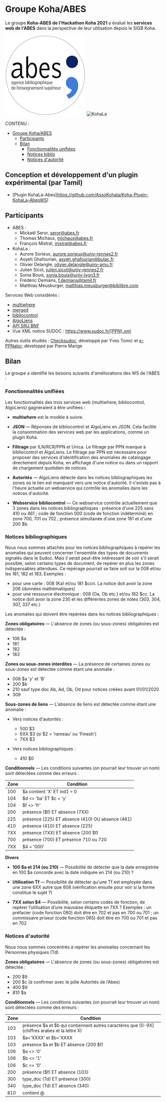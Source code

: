 # Groupe Koha/ABES

Le groupe **Koha-ABES de l'Hackathon Koha 2021** a évalué les **services web de
l'ABES** dans la perspective de leur utilisation depuis le SIGB Koha. 

![Abes](img/logo-abes.svg)
![KohaLa](img/logo-kohala.png)

CONTENU :

- [Groupe Koha/ABES](#groupe-kohaabes)
  - [Participants](#participants)
  - [Bilan](#bilan)
    - [Fonctionnalités unifiées](#fonctionnalités-unifiées)
    - [Notices biblio](#notices-biblio)
    - [Notices d'autorité](#notices-dautorité)

## Conception et développement d'un plugin expérimental (par Tamil)

- [Plugin KohaLa-Abes]https://github.com/AssoKohala/Koha-Plugin-KohaLa-AbesWS)
  
## Participants

- ABES :
  - Mickaël Seror, seror@abes.fr
  - Thomas Michaux, michaux@abes.fr
  - François Mistral, mistral@abes.fr
- KohaLa :
  - Aurore Sorieux, aurore.sorieux@univ-rennes2.fr
  - Asyeh Ghafourian, asyeh.ghafourian@bulac.fr
  - Olivier Delangle, olivier.delangle@univ-amu.fr
  - Julien Sicot, julien.sicot@univ-rennes2.fr
  - Sonia Bouis, sonia.bouis@univ-lyon3.fr
  - Frédéric Demians, f.demians@tamil.fr
  - Matthias Meusburger, matthias.meusburger@biblibre.com

Services Web considérés :

- [multiwhere](http://documentation.abes.fr/sudoc/manuels/administration/aidewebservices/index.html#multiwhere)
- [merged](http://documentation.abes.fr/sudoc/manuels/administration/aidewebservices/index.html#merged)
- [bibliocontrol](http://documentation.abes.fr/sudoc/manuels/administration/aidewebservices/index.html#BiblioControl)
- [AlgoLiens](http://documentation.abes.fr/sudoc/manuels/controle_bibliographique/algoliens/index.html)
- [API SRU BNF](https://api.bnf.fr/fr/api-sru-catalogue-general)
- Vue XML notice SUDOC : https://www.sudoc.fr/{PPN}.xml

Autres outils étudiés : [Checksudoc](http://domybiblio.net/check_sudoc/), développé
par Yves Tomic et [e-PPNator](http://akareup.alwaysdata.net/controlequalite.html), développé par Pierre Marige

## Bilan

Le groupe a identifié les besoins suivants d'améliorations des WS de l'ABES :

### Fonctionnalités unifiées

Les fonctionnalités des trois services web (multiwhere, bibliocontrol,
AlgoLiens) gagneraient à être unifiées :

- **multiwhere** est le modèle à suivre.

- **JSON** — Réponses de bibliocontrol et AlgoLiens en JSON. Cela facilite la 
  consommation des services web par les applications, comme un plugin Koha.

- **Filtrage** par ILN/RCR/PPN et Unica. Le filtrage par PPN manque à bibliocontrol et
  AlgoLiens. Le filtrage par PPN est nécessaire pour proposer des services
  d'identification des anomalies de catalogage directement depuis Koha, en
  affichage d'une notice ou dans un rapport de chargement quotidien de notices.

- **Autorités** — AlgoLiens détecte dans les notices bibliographiques les zones où le lien est manquant vers une notice d'autorité. Il n'existe pas à l'heure actuelle un 
webservice qui contrôle les anomalies dans les notices d'autorité.

- **Webservice bibliocontrol** — Ce webservice contrôle actuellement que 3 zones dans les notices bibliographiques : présence d'une 225 sans 410 ou 461 ; code de fonction 000 (code de fonction indéterminé) en zone 700, 701 ou 702 ; présence simultanée d'une zone 181 et d'une 200 $b.
 
### Notices bibliographiques

Nous nous sommes attachés pour les notices bibliographiques à repérer les anomalies qui peuvent concerner l'ensemble des types de documents signalés dans le Sudoc. Mais il serait peut-être intéressant de voir s'il serait possible, selon certains types de document, de repérer en plus les zones indispensables attendues. Ce repérage pourrait se faire soit sur la 008 et/ou les 181, 182 et 183. Exemples :

- pour une carte : 008 (Ka) et/ou 181 $ccri. La notice doit avoir la zone 206 (données mathématiques)
- pour une ressource électronique : 008 (Oa, Ob etc.) et/ou 182 $cc. La notice doit avoir la zone 230 et les différentes zones de notes (303, 304, 307, 337 etc.)

Les anomalies qui doivent être repérées dans les notices bibliographiques :

**Zones obligatoires** — L'absence de zones (ou sous-zones) obligatoires est
détectée :

- 106 $a
- 181
- 182
- 183
  
**Zones ou sous-zones interdites** — La présence de certaines zones ou sous-zones est détectée comme étant
une anomalie :

- 008 $a 'y' et 'B'
- 200 $b
- 210 sauf type doc Ab, Ad, Ob, Od pour notices créées avant 01/01/2020
- 309

**Sous-zones de liens** — L'absence de liens est détectée comme étant une anomalie :

- Vers notices d'autorités :
  - 500 $3 
  - 6XX $3 (si $2 = 'rameau' ou 'Fmesh')
  - 7XX $3
  
- Vers notices bibliographiques :
  - 410 $0

**Conditionnels** — Les conditions suivantes (on pourrait leur trouver un nom)
sont détectées comme des erreurs :

| Zone  | Condition                                     |
| ----- | --------------------------------------------- |
| 100   | $a contient 'X' ET ind1 = 0                   | 
| 104   | $d <> 'ba' ET $c = 'y'                        |
| 104   | $f <> 'fr'                                    |                                      
| 200   | présence ($f) ET absence (7XX)                  |
| 225   | présence (225) ET absence (410) OU absence (461)|
| 410   | présence (410) ET absence (225)               |
| 7XX   | présence (7XX) ET absence (200 $f)            |
| 700   | présence (700) ET présence 710 ou 720         |
| 7XX   | $4 = '000'                                    |

**Divers**

- **100 $a et 214 (ou 210)** — Possibilité de détecter que la date enregistrée en 100 $a concorde avec la date indiquée en 214 (ou 210) ?

- **Utilisation Tf** — Possibilité de détecter qu'une Tf est employée dans une zone 6XX autre que 608 (vérification ensuite pour voir si la forme constitue le sujet ?)

- **7XX selon $4** — Possibilité, selon certains codes de fonction, de
  repérer l’utilisation d’une mauvaise étiquette en 7XX ? Exemples : un
  préfacier (code fonction 080) doit être en 702 et pas en 700 ou 701 ; un
  commissaire priseur (code fonction 065) doit être en 700 ou 701 et pas en 702

### Notices d'autorité

Nous nous sommes concentrés à repérer les anomalies concernant les Personnes physiques (Td).

**Zones obligatoires** — L'absence de zones (ou sous-zones) obligatoires est
détectée :

- 200 $9
- 200 $c (à confirmer avec le pôle Autorités de l’Abes)
- 400 $9
- 810 $a

**Conditionnels** — Les conditions suivantes (on pourrait leur trouver un nom)
sont détectées comme des erreurs :

| Zone  | Condition                                     |
| ----- | --------------------------------------------- |
| 103   | présence $a et $b qui contiennent autres caractères que [0-9X] (chiffres arabes et la lettre X) |
| 103   | $a='XXXX' et $b='XXXX                         | 
| 103   | présence $a et $b ET absence (200 $f)         | 
| 106   | $a <> '0'                                     | 
| 106   | $b <> '1'                                     | 
| 106   | $c <> '0'                                     | 
| 200   | présence ($f) ET absence (103)                |
| 300   | type_doc (Td) ET présence (300)               | 
| 340   | type_doc (Td) ET absence (340)                |
| 810   | contient @                                    |
